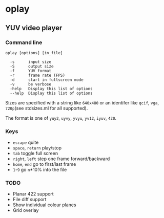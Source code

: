 # oplay

## YUV video player 

### Command line

```
oplay [options] [in_file]

  -s      input size
  -S      output size
  -f      YUV format
  -r      frame rate (FPS)
  -d      start in fullscreen mode
  -v      be verbose
  -help   Display this list of options
  --help  Display this list of options
```

Sizes are specified with a string like `640x480` or an identifer 
like `qcif`, `vga`, `720p`(see stdsizes.ml for all supported).

The format is one of `yuy2`, `uyvy`, `yvyu`, `yv12`, `iyuv`, `420`.

### Keys

* `escape` quite
* `space`, `return` play/stop
* `tab` toggle full screen
* `right`, `left` step one frame forward/backward
* `home`, `end` go to first/last frame
* `1`-`9` go `n`\*10% into the file

### TODO

* Planar 422 support
* File diff support
* Show individual colour planes
* Grid overlay

